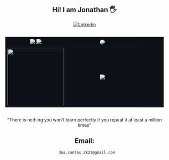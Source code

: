 ## <div align = center>Hi! I am Jonathan 🖐️</div>
<div align = center>
  
  [![Linkedin](https://img.shields.io/badge/LinkedIn-0077B5?style=for-the-badge&logo=linkedin&logoColor=white)](https://www.linkedin.com/in/jonathan-java-programmer/)
  
 <div align="center">
  <table style="border-collapse: collapse; border: 1px solid #1a1b27; background-color: #0d1117; margin: 0 auto; width: 100%; max-width: 800px; table-layout: fixed;">
    <!-- Primeira linha -->
    <tr>
      <td style="border: 1px solid #1a1b27; padding: 5px;" width="45%" align="center">        
        <img src="https://github-readme-streak-stats.herokuapp.com/?user=do5-5anto5&theme=dark" />
        <img src="https://github-profile-summary-cards.vercel.app/api/cards/profile-details?username=do5-5anto5&theme=nord_dark" />
      </td>
      <br>
      <td style="border: 1px solid #1a1b27; padding: 5px;" width="55%" align="center">
        <div align="center">
          <img src="https://github.com/user-attachments/assets/e2ff5c2c-95b4-4796-99e4-c45663e9e353" style="border-radius: 12px;" />           
        </div>
      </td>
    </tr>
    <!-- Segunda linha -->
    <tr>
      <td style="border: 1px solid #1a1b27; padding: 5px;" align="center">    
        <img src="https://github-readme-stats.vercel.app/api?username=do5-5anto5&show_icons=true&theme=dark" style="height: 180px;" />          
      </td>
      <td style="border: 1px solid #1a1b27; padding: 5px;" align="center">
      <img src="https://github-readme-stats.vercel.app/api/top-langs/?username=do5-5anto5&layout=compact&theme=dark" />          
      </td>
    </tr>
  </table>
</div>
  
  <br/>
  
  "There is nothing you won't learn perfectly if you repeat it at least a million times"
  
  ## Email:
      dos.santos.2k23@gmail.com
</div>

